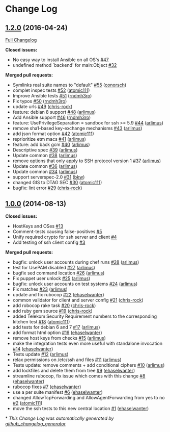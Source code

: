 # Change Log

## [1.2.0](https://github.com/dev-sec/tests-ssh-hardening/tree/1.2.0) (2016-04-24)
[Full Changelog](https://github.com/dev-sec/tests-ssh-hardening/compare/1.0.0...1.2.0)

**Closed issues:**

- No easy way to install Ansible on all OS's [\#47](https://github.com/dev-sec/tests-ssh-hardening/issues/47)
- undefined method `backend' for main:Object [\#32](https://github.com/dev-sec/tests-ssh-hardening/issues/32)

**Merged pull requests:**

- Symlinks real suite names to "default" [\#55](https://github.com/dev-sec/tests-ssh-hardening/pull/55) ([conorsch](https://github.com/conorsch))
- complet inspec tests [\#52](https://github.com/dev-sec/tests-ssh-hardening/pull/52) ([atomic111](https://github.com/atomic111))
- Improve Ansible tests [\#51](https://github.com/dev-sec/tests-ssh-hardening/pull/51) ([rndmh3ro](https://github.com/rndmh3ro))
- Fix typos [\#50](https://github.com/dev-sec/tests-ssh-hardening/pull/50) ([rndmh3ro](https://github.com/rndmh3ro))
- update urls [\#49](https://github.com/dev-sec/tests-ssh-hardening/pull/49) ([chris-rock](https://github.com/chris-rock))
- feature: debian 8 support [\#48](https://github.com/dev-sec/tests-ssh-hardening/pull/48) ([arlimus](https://github.com/arlimus))
- Add Ansible support [\#46](https://github.com/dev-sec/tests-ssh-hardening/pull/46) ([rndmh3ro](https://github.com/rndmh3ro))
- feature: UsePrivilegeSeparation = sandbox for ssh \>= 5.9 [\#44](https://github.com/dev-sec/tests-ssh-hardening/pull/44) ([arlimus](https://github.com/arlimus))
- remove sha1-based key-exchange mechanisms [\#43](https://github.com/dev-sec/tests-ssh-hardening/pull/43) ([arlimus](https://github.com/arlimus))
- add json format option [\#42](https://github.com/dev-sec/tests-ssh-hardening/pull/42) ([atomic111](https://github.com/atomic111))
- reprioritize etm macs [\#41](https://github.com/dev-sec/tests-ssh-hardening/pull/41) ([arlimus](https://github.com/arlimus))
- feature: add back gcm [\#40](https://github.com/dev-sec/tests-ssh-hardening/pull/40) ([arlimus](https://github.com/arlimus))
- Descriptive spec [\#39](https://github.com/dev-sec/tests-ssh-hardening/pull/39) ([arlimus](https://github.com/arlimus))
- Update common [\#38](https://github.com/dev-sec/tests-ssh-hardening/pull/38) ([arlimus](https://github.com/arlimus))
- remove options that only apply to SSH protocol version 1 [\#37](https://github.com/dev-sec/tests-ssh-hardening/pull/37) ([arlimus](https://github.com/arlimus))
- Update common [\#36](https://github.com/dev-sec/tests-ssh-hardening/pull/36) ([arlimus](https://github.com/arlimus))
- Update common [\#34](https://github.com/dev-sec/tests-ssh-hardening/pull/34) ([arlimus](https://github.com/arlimus))
- support serverspec-2.0 [\#31](https://github.com/dev-sec/tests-ssh-hardening/pull/31) ([bkw](https://github.com/bkw))
- changed GIS to DTAG SEC [\#30](https://github.com/dev-sec/tests-ssh-hardening/pull/30) ([atomic111](https://github.com/atomic111))
- bugfix: lint error [\#29](https://github.com/dev-sec/tests-ssh-hardening/pull/29) ([chris-rock](https://github.com/chris-rock))

## [1.0.0](https://github.com/dev-sec/tests-ssh-hardening/tree/1.0.0) (2014-08-13)
**Closed issues:**

- HostKeys and OSes [\#13](https://github.com/dev-sec/tests-ssh-hardening/issues/13)
- Comment-tests causing false-positives [\#5](https://github.com/dev-sec/tests-ssh-hardening/issues/5)
- Unify required crypto for ssh server and client [\#4](https://github.com/dev-sec/tests-ssh-hardening/issues/4)
- Add testing of ssh client config [\#3](https://github.com/dev-sec/tests-ssh-hardening/issues/3)

**Merged pull requests:**

- bugfix: unlock user accounts during chef runs [\#28](https://github.com/dev-sec/tests-ssh-hardening/pull/28) ([arlimus](https://github.com/arlimus))
- test for UsePAM disabled [\#27](https://github.com/dev-sec/tests-ssh-hardening/pull/27) ([arlimus](https://github.com/arlimus))
- bugfix sed command location [\#26](https://github.com/dev-sec/tests-ssh-hardening/pull/26) ([arlimus](https://github.com/arlimus))
- Fix puppet user unlock [\#25](https://github.com/dev-sec/tests-ssh-hardening/pull/25) ([arlimus](https://github.com/arlimus))
- bugfix: unlock user accounts on test systems [\#24](https://github.com/dev-sec/tests-ssh-hardening/pull/24) ([arlimus](https://github.com/arlimus))
- Fix matches [\#23](https://github.com/dev-sec/tests-ssh-hardening/pull/23) ([arlimus](https://github.com/arlimus))
- update and fix rubocop [\#22](https://github.com/dev-sec/tests-ssh-hardening/pull/22) ([ehaselwanter](https://github.com/ehaselwanter))
- common validator for client and server config [\#21](https://github.com/dev-sec/tests-ssh-hardening/pull/21) ([chris-rock](https://github.com/chris-rock))
- add robocop rake task [\#20](https://github.com/dev-sec/tests-ssh-hardening/pull/20) ([chris-rock](https://github.com/chris-rock))
- add ruby gem source [\#19](https://github.com/dev-sec/tests-ssh-hardening/pull/19) ([chris-rock](https://github.com/chris-rock))
- added Telekom Security Requirement numbers to the corresponding kitchen test [\#18](https://github.com/dev-sec/tests-ssh-hardening/pull/18) ([atomic111](https://github.com/atomic111))
- add tests for debian 6 and 7 [\#17](https://github.com/dev-sec/tests-ssh-hardening/pull/17) ([arlimus](https://github.com/arlimus))
- add format html option [\#16](https://github.com/dev-sec/tests-ssh-hardening/pull/16) ([ehaselwanter](https://github.com/ehaselwanter))
- remove host keys from checks [\#15](https://github.com/dev-sec/tests-ssh-hardening/pull/15) ([arlimus](https://github.com/arlimus))
- make the integration tests even more useful with standalone invocation [\#14](https://github.com/dev-sec/tests-ssh-hardening/pull/14) ([ehaselwanter](https://github.com/ehaselwanter))
- Tests update [\#12](https://github.com/dev-sec/tests-ssh-hardening/pull/12) ([arlimus](https://github.com/arlimus))
- relax permissions on /etc/ssh and files [\#11](https://github.com/dev-sec/tests-ssh-hardening/pull/11) ([arlimus](https://github.com/arlimus))
- Tests update: remove comments + add conditional ciphers [\#10](https://github.com/dev-sec/tests-ssh-hardening/pull/10) ([arlimus](https://github.com/arlimus))
- add lockfiles and delete them from tree [\#9](https://github.com/dev-sec/tests-ssh-hardening/pull/9) ([ehaselwanter](https://github.com/ehaselwanter))
- streamline rubocop, fix issue which comes with this change [\#8](https://github.com/dev-sec/tests-ssh-hardening/pull/8) ([ehaselwanter](https://github.com/ehaselwanter))
- rubocop fixes [\#7](https://github.com/dev-sec/tests-ssh-hardening/pull/7) ([ehaselwanter](https://github.com/ehaselwanter))
- use a per suite manifest [\#6](https://github.com/dev-sec/tests-ssh-hardening/pull/6) ([ehaselwanter](https://github.com/ehaselwanter))
- changed AllowTcpForwarding and AllowAgentForwarding from yes to no [\#2](https://github.com/dev-sec/tests-ssh-hardening/pull/2) ([atomic111](https://github.com/atomic111))
- move the ssh tests to this new central location [\#1](https://github.com/dev-sec/tests-ssh-hardening/pull/1) ([ehaselwanter](https://github.com/ehaselwanter))



\* *This Change Log was automatically generated by [github_changelog_generator](https://github.com/skywinder/Github-Changelog-Generator)*